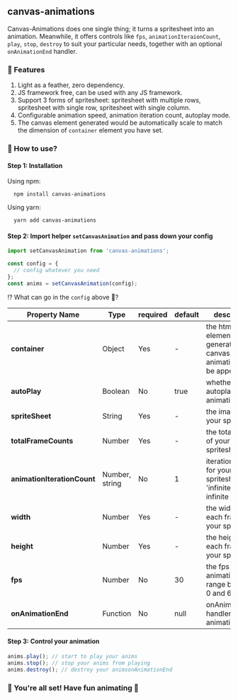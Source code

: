 ## canvas-animations

Canvas-Animations does one single thing; it turns a spritesheet into an animation. Meanwhile, it offers controls like `fps`, `animationIteraionCount`, `play`, `stop`, `destroy` to suit your particular needs, together with an optional `onAnimationEnd` handler.

### 🍾 Features

1. Light as a feather, zero dependency.
2. JS framework free, can be used with any JS framework.
3. Support 3 forms of spritesheet: spritesheet with multiple rows, spritesheet with single row, spritesheet with single column.
4. Configurable animation speed, animation iteration count, autoplay mode.
5. The canvas element generated would be automatically scale to match the dimension of `container` element you have set.

### 🔦 How to use?

#### Step 1: Installation

Using npm:

```shell
  npm install canvas-animations
```

Using yarn:

```shell
  yarn add canvas-animations
```

#### Step 2: Import helper `setCanvasAnimation` and pass down your config

```javascript
import setCanvasAnimation from 'canvas-animations';

const config = {
  // config whatever you need
};
const anims = setCanvasAnimation(config);
```

⁉️ What can go in the `config` above 🧩?

| Property Name               | Type     | required | default | description                                                               |
| --------------------------- | -------- | -------- | ------- | ------------------------------------------------------------------------- |
| **container**               | Object   | Yes      | -       | the html element that the generated canvas animation would be appended to |
| **autoPlay**                | Boolean  | No       | true    | whether to autoplay animation or not                                      |
| **spriteSheet**             | String   | Yes      | -       | the image url of your spritesheet                                         |
| **totalFrameCounts**        | Number   | Yes      | -       | the total frames of your spritesheet                                      |
| **animationIterationCount** | Number, string  | No                                                                        | 1 | iteration count for your spritesheet, 'infinite' for infinite loop |
| **width**                   | Number   | Yes      | -       | the width of each frame in your spritesheet                               |
| **height**                  | Number   | Yes      | -       | the height of each frame in your spritesheet                              |
| **fps**                     | Number   | No       | 30      | the fps for your animation, valid range between 0 and 60                  |
| **onAnimationEnd**          | Function | No       | null    | onAnimationEnd handler for your animation                                 |

#### Step 3: Control your animation

```javascript
anims.play(); // start to play your anims
anims.stop(); // stop your anims from playing
anims.destroy(); // destroy your animsonAnimationEnd
```

### 🍻 You're all set! Have fun animating 🍻

